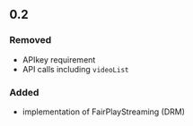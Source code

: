 ## 0.2

### Removed
- APIkey requirement
- API calls including `videoList`

### Added
- implementation of FairPlayStreaming (DRM)
